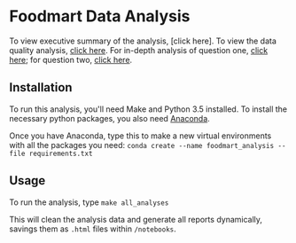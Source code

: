 # Foodmart Data Analysis

To view executive summary of the analysis, [click here]. To view the data quality analysis, [click here](notebooks/data_quality_analysis.html). For in-depth analysis of question one, [click here](notebooks/question_one.html); for question two, [click here](notebooks/question_two.html).

## Installation
To run this analysis, you'll need Make and Python 3.5 installed. To install the necessary python packages, you also need [Anaconda](https://docs.continuum.io/anaconda/install).

Once you have Anaconda, type this to make a new virtual environments with all the packages you need:
`conda create --name foodmart_analysis --file requirements.txt`

## Usage
To run the analysis, type
`make all_analyses`

This will clean the analysis data and generate all reports dynamically, savings them as `.html` files within `/notebooks`.
